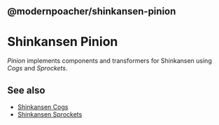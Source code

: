 ## @modernpoacher/shinkansen-pinion

# Shinkansen Pinion

*Pinion* implements components and transformers for Shinkansen using *Cogs* and *Sprockets*.

## See also

- [Shinkansen Cogs](https://github.com/modernpoacher/shinkansen-cogs)
- [Shinkansen Sprockets](https://github.com/modernpoacher/shinkansen-sprockets)
